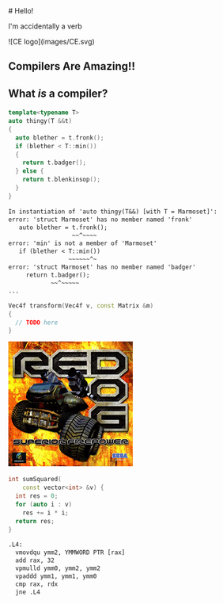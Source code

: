 <div>
# Hello!

I'm accidentally a verb <!-- .element: class="fragment" -->
</div><!-- .element: class="white-bg" -->


<div>
![CE logo](images/CE.svg) <!-- .element: class="no-border stretch white-bg" -->
</div><!-- .element: class="white-bg" -->


## Compilers Are Amazing!!
<!-- .element: class="white-bg" -->


## What _is_ a compiler?
<!-- .element: class="white-bg" -->


```cpp
template<typename T>
auto thingy(T &&t)
{
  auto blether = t.fronk();
  if (blether < T::min())
  {
    return t.badger();
  } else {
    return t.blenkinsop();
  }
}
```
<!-- .element: class="w40" -->

```
In instantiation of 'auto thingy(T&&) [with T = Marmoset]':
error: 'struct Marmoset' has no member named 'fronk'
   auto blether = t.fronk();
                  ~~^~~~~
error: 'min' is not a member of 'Marmoset'
   if (blether < T::min())
                 ~~~~~~^~
error: 'struct Marmoset' has no member named 'badger'
     return t.badger();
            ~~^~~~~~
...
```
<!-- .element: class="w60 fragment" -->


```cpp
Vec4f transform(Vec4f v, const Matrix &m)
{
  // TODO here
}
```
<!-- .element: class="w50" -->

<div class="w50 fragment">
<img src="./images/red_dog.png">
</div>


```cpp
int sumSquared(
    const vector<int> &v) {
  int res = 0;
  for (auto i : v) 
    res += i * i;
  return res;
}
```
<!-- .element: class="w45" -->

```x86asm
.L4:
  vmovdqu ymm2, YMMWORD PTR [rax]
  add rax, 32
  vpmulld ymm0, ymm2, ymm2
  vpaddd ymm1, ymm1, ymm0
  cmp rax, rdx
  jne .L4
```
<!-- .element: class="w55 fragment" -->
